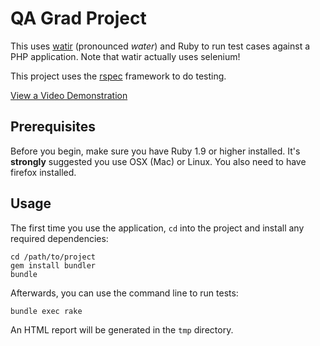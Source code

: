 QA Grad Project
===============

This uses [watir](http://watir.com/) (pronounced *water*) and Ruby to run test cases against a PHP application. Note that watir actually uses selenium!

This project uses the [rspec](http://rspec.info/) framework to do testing.

[View a Video Demonstration](https://www.youtube.com/watch?v=MzVcEg3fMJA)

## Prerequisites
Before you begin, make sure you have Ruby 1.9 or higher installed. It's **strongly** suggested you use OSX (Mac) or Linux. You also need to have firefox installed.

## Usage
The first time you use the application, `cd` into the project and install any required dependencies:

	cd /path/to/project
	gem install bundler
	bundle
	
Afterwards, you can use the command line to run tests:

	bundle exec rake
	
An HTML report will be generated in the `tmp` directory.

